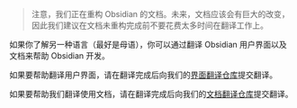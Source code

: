 >注意，我们正在重构 Obsidian 的文档。未来，文档应该会有巨大的改变，因此我们建议在文档未重构完成前不要花费太多时间在翻译工作上。

如果你了解另一种语言（最好是母语），你可以通过翻译 Obsidian 用户界面以及文档来帮助 Obsidian 开发。

如果要帮助翻译用户界面，请在翻译完成后向我们的[界面翻译仓库](https://github.com/obsidianmd/obsidian-translations)提交翻译。

如果要帮助我们翻译使用文档，请在翻译完成后向我们的[文档翻译仓库](https://github.com/obsidianmd/obsidian-docs)提交翻译。

